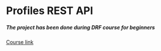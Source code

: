 # Profiles REST API
##### The project has been done during DRF course for beginners
[Course link](https://coursehunter.net/course/sozdayte-backend-rest-api-s-pomoshchyu-python-i-django-dlya-nachinayushchih)
